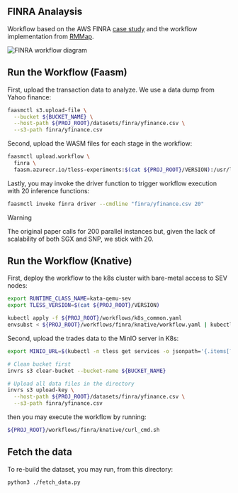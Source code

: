## FINRA Analaysis

Workflow based on the AWS FINRA [case study](
https://aws.amazon.com/solutions/case-studies/finra-data-validation/) and the
workflow implementation from [RMMap](
https://dl.acm.org/doi/abs/10.1145/3627703.3629568).

![FINRA workflow diagram](./serverless_workflows_finra.png)

## Run the Workflow (Faasm)

First, upload the transaction data to analyze. We use a data dump from Yahoo
finance:

```bash
faasmctl s3.upload-file \
  --bucket ${BUCKET_NAME} \
  --host-path ${PROJ_ROOT}/datasets/finra/yfinance.csv \
  --s3-path finra/yfinance.csv
```

Second, upload the WASM files for each stage in the workflow:

```bash
faasmctl upload.workflow \
  finra \
  faasm.azurecr.io/tless-experiments:$(cat ${PROJ_ROOT}/VERSION):/usr/local/faasm/wasm/finra
```

Lastly, you may invoke the driver function to trigger workflow execution
with 20 inference functions:

```bash
faasmctl invoke finra driver --cmdline "finra/yfinance.csv 20"
```

> [!WARNING]
> The original paper calls for 200 parallel instances but, given the lack of
> scalability of both SGX and SNP, we stick with 20.

## Run the Workflow (Knative)

First, deploy the workflow to the k8s cluster with bare-metal access to SEV nodes:

```bash
export RUNTIME_CLASS_NAME=kata-qemu-sev
export TLESS_VERSION=$(cat ${PROJ_ROOT}/VERSION)

kubectl apply -f ${PROJ_ROOT}/workflows/k8s_common.yaml
envsubst < ${PROJ_ROOT}/workflows/finra/knative/workflow.yaml | kubectl apply -f -
```

Second, upload the trades data to the MinIO server in K8s:

```bash
export MINIO_URL=$(kubectl -n tless get services -o jsonpath='{.items[?(@.metadata.name=="minio")].spec.clusterIP}')

# Clean bucket first
invrs s3 clear-bucket --bucket-name ${BUCKET_NAME}

# Upload all data files in the directory
invrs s3 upload-key \
  --host-path ${PROJ_ROOT}/datasets/finra/yfinance.csv \
  --s3-path finra/yfinance.csv
```

then you may execute the workflow by running:

```bash
${PROJ_ROOT}/workflows/finra/knative/curl_cmd.sh
```

## Fetch the data

To re-build the dataset, you may run, from this directory:

```bash
python3 ./fetch_data.py
```
